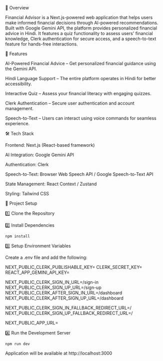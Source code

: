 📌 Overview

Financial Advisor is a Next.js-powered web application that helps users make informed financial decisions through AI-powered recommendations. Built with Google Gemini API, the platform provides personalized financial advice in Hindi. It features a quiz functionality to assess users' financial knowledge, Clerk authentication for secure access, and a speech-to-text feature for hands-free interactions.

🚀 Features

AI-Powered Financial Advice – Get personalized financial guidance using the Gemini API.

Hindi Language Support – The entire platform operates in Hindi for better accessibility.

Interactive Quiz – Assess your financial literacy with engaging quizzes.

Clerk Authentication – Secure user authentication and account management.

Speech-to-Text – Users can interact using voice commands for seamless experience.

🛠️ Tech Stack

Frontend: Next.js (React-based framework)

AI Integration: Google Gemini API

Authentication: Clerk

Speech-to-Text: Browser Web Speech API / Google Speech-to-Text API

State Management: React Context / Zustand

Styling: Tailwind CSS

📂 Project Setup

1️⃣ Clone the Repository

2️⃣ Install Dependencies

`npm install`

3️⃣ Setup Environment Variables

Create a .env file and add the following:

NEXT_PUBLIC_CLERK_PUBLISHABLE_KEY=
CLERK_SECRET_KEY=
REACT_APP_GEMINI_API_KEY=

NEXT_PUBLIC_CLERK_SIGN_IN_URL=/sign-in
NEXT_PUBLIC_CLERK_SIGN_UP_URL=/sign-up
NEXT_PUBLIC_CLERK_AFTER_SIGN_IN_URL=/dashboard
NEXT_PUBLIC_CLERK_AFTER_SIGN_UP_URL=/dashboard

NEXT_PUBLIC_CLERK_SIGN_IN_FALLBACK_REDIRECT_URL=/
NEXT_PUBLIC_CLERK_SIGN_UP_FALLBACK_REDIRECT_URL=/

NEXT_PUBLIC_APP_URL=

4️⃣ Run the Development Server

`npm run dev`

Application will be available at http://localhost:3000
